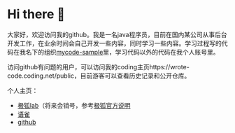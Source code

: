 # Hi there 👋

<!--
**wrote-code/wrote-code** is a ✨ _special_ ✨ repository because its `README.md` (this file) appears on your GitHub profile.

Here are some ideas to get you started:

- 🔭 I’m currently working on ...
- 🌱 I’m currently learning ...
- 👯 I’m looking to collaborate on ...
- 🤔 I’m looking for help with ...
- 💬 Ask me about ...
- 📫 How to reach me: ...
- 😄 Pronouns: ...
- ⚡ Fun fact: ...
-->

大家好，欢迎访问我的github。我是一名java程序员，目前在国内某公司从事后台开发工作，在业余时间会自己开发一些内容，同时学习一些内容。学习过程写的代码在我名下的组织[mycode-sample](https://github.com/mycode-sample)里，学习代码以外的代码在我个人账号里。

访问github有问题的用户，可以访问我的coding主页https://wrote-code.coding.net/public，目前游客可以查看历史记录和公开仓库。

个人主页：

- [极狐lab](https://jihulab.com/zhuge-cunfu)（将来会销号，参考[极狐官方说明](https://gitlab.cn/blog/2023/11/29/saas-adjustment/)
- [语雀](https://www.yuque.com/nopointexception)
- [github](https://github.com/wrote-code)

<!-- - flowus公开分享目录页 -->
<!-- - 阿里云社区或其他可以写技术文章的网站 -->
